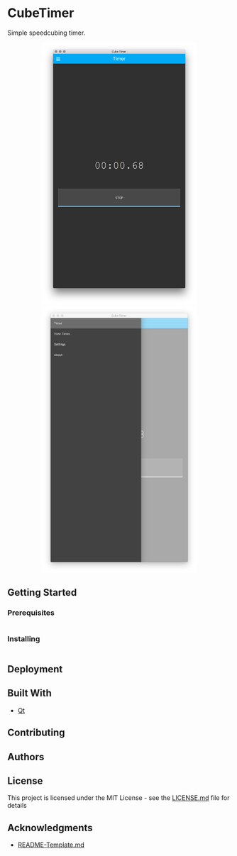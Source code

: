 # CubeTimer
Simple speedcubing timer.

<p align="center">
  <img src="doc/images/sc1.png" width="350"/>
  <img src="doc/images/sc2.png" width="350"/>
</p>

## Getting Started


### Prerequisites


```
```

### Installing


```
```

## Deployment


## Built With

* [Qt](https://www.qt.io/)

## Contributing


## Authors


## License

This project is licensed under the MIT License - see the [LICENSE.md](LICENSE.md) file for details

## Acknowledgments
* [README-Template.md](https://gist.github.com/PurpleBooth/109311bb0361f32d87a2)
